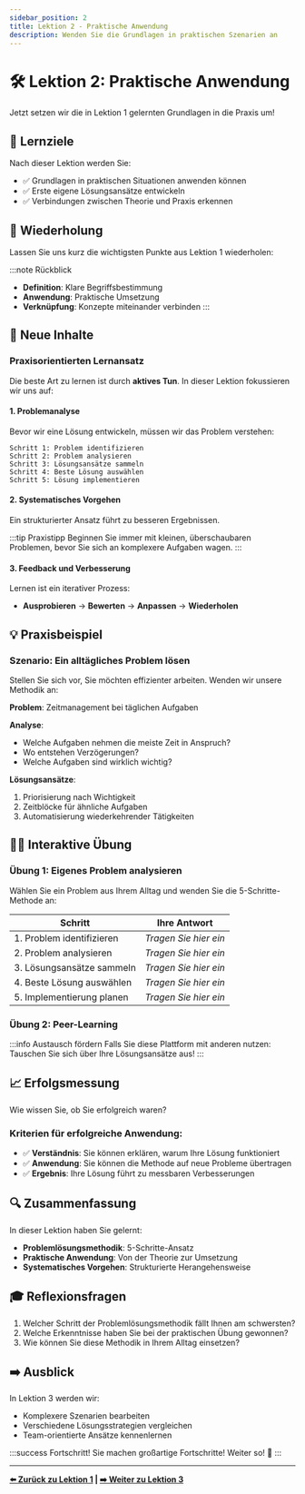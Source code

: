 ```yaml
---
sidebar_position: 2
title: Lektion 2 - Praktische Anwendung
description: Wenden Sie die Grundlagen in praktischen Szenarien an
---
```


# 🛠️ Lektion 2: Praktische Anwendung

Jetzt setzen wir die in Lektion 1 gelernten Grundlagen in die Praxis um!

## 🎯 Lernziele

Nach dieser Lektion werden Sie:
- ✅ Grundlagen in praktischen Situationen anwenden können
- ✅ Erste eigene Lösungsansätze entwickeln
- ✅ Verbindungen zwischen Theorie und Praxis erkennen

## 🔄 Wiederholung

Lassen Sie uns kurz die wichtigsten Punkte aus Lektion 1 wiederholen:

:::note Rückblick
- **Definition**: Klare Begriffsbestimmung
- **Anwendung**: Praktische Umsetzung
- **Verknüpfung**: Konzepte miteinander verbinden
:::

## 🚀 Neue Inhalte

### Praxisorientierten Lernansatz

Die beste Art zu lernen ist durch **aktives Tun**. In dieser Lektion fokussieren wir uns auf:

#### 1. Problemanalyse
Bevor wir eine Lösung entwickeln, müssen wir das Problem verstehen:

```
Schritt 1: Problem identifizieren
Schritt 2: Problem analysieren  
Schritt 3: Lösungsansätze sammeln
Schritt 4: Beste Lösung auswählen
Schritt 5: Lösung implementieren
```

#### 2. Systematisches Vorgehen
Ein strukturierter Ansatz führt zu besseren Ergebnissen.

:::tip Praxistipp
Beginnen Sie immer mit kleinen, überschaubaren Problemen, bevor Sie sich an komplexere Aufgaben wagen.
:::

#### 3. Feedback und Verbesserung
Lernen ist ein iterativer Prozess:

- **Ausprobieren** → **Bewerten** → **Anpassen** → **Wiederholen**

## 💡 Praxisbeispiel

### Szenario: Ein alltägliches Problem lösen

Stellen Sie sich vor, Sie möchten effizienter arbeiten. Wenden wir unsere Methodik an:

**Problem**: Zeitmanagement bei täglichen Aufgaben

**Analyse**:
- Welche Aufgaben nehmen die meiste Zeit in Anspruch?
- Wo entstehen Verzögerungen?
- Welche Aufgaben sind wirklich wichtig?

**Lösungsansätze**:
1. Priorisierung nach Wichtigkeit
2. Zeitblöcke für ähnliche Aufgaben
3. Automatisierung wiederkehrender Tätigkeiten

## 🏃‍♂️ Interaktive Übung

### Übung 1: Eigenes Problem analysieren

Wählen Sie ein Problem aus Ihrem Alltag und wenden Sie die 5-Schritte-Methode an:

| Schritt | Ihre Antwort |
|---------|--------------|
| 1. Problem identifizieren | _Tragen Sie hier ein_ |
| 2. Problem analysieren | _Tragen Sie hier ein_ |
| 3. Lösungsansätze sammeln | _Tragen Sie hier ein_ |
| 4. Beste Lösung auswählen | _Tragen Sie hier ein_ |
| 5. Implementierung planen | _Tragen Sie hier ein_ |

### Übung 2: Peer-Learning

:::info Austausch fördern
Falls Sie diese Plattform mit anderen nutzen: Tauschen Sie sich über Ihre Lösungsansätze aus!
:::

## 📈 Erfolgsmessung

Wie wissen Sie, ob Sie erfolgreich waren?

### Kriterien für erfolgreiche Anwendung:
- ✅ **Verständnis**: Sie können erklären, warum Ihre Lösung funktioniert
- ✅ **Anwendung**: Sie können die Methode auf neue Probleme übertragen
- ✅ **Ergebnis**: Ihre Lösung führt zu messbaren Verbesserungen

## 🔍 Zusammenfassung

In dieser Lektion haben Sie gelernt:

- **Problemlösungsmethodik**: 5-Schritte-Ansatz
- **Praktische Anwendung**: Von der Theorie zur Umsetzung
- **Systematisches Vorgehen**: Strukturierte Herangehensweise

## 🎓 Reflexionsfragen

1. Welcher Schritt der Problemlösungsmethodik fällt Ihnen am schwersten?
2. Welche Erkenntnisse haben Sie bei der praktischen Übung gewonnen?
3. Wie können Sie diese Methodik in Ihrem Alltag einsetzen?

## ➡️ Ausblick

In Lektion 3 werden wir:
- Komplexere Szenarien bearbeiten
- Verschiedene Lösungsstrategien vergleichen
- Team-orientierte Ansätze kennenlernen

:::success Fortschritt!
Sie machen großartige Fortschritte! Weiter so! 🚀
:::

---

**[⬅️ Zurück zu Lektion 1](./lektion-1) | [➡️ Weiter zu Lektion 3](./lektion-3)** 